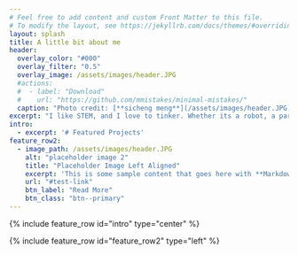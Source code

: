 ```yaml
---
# Feel free to add content and custom Front Matter to this file.
# To modify the layout, see https://jekyllrb.com/docs/themes/#overriding-theme-defaults
layout: splash
title: A little bit about me
header:
  overlay_color: "#000"
  overlay_filter: "0.5"
  overlay_image: /assets/images/header.JPG
  #actions:
  #  - label: "Download"
  #    url: "https://github.com/mmistakes/minimal-mistakes/"
  caption: "Photo credit: [**sicheng meng**](/assets/images/header.JPG)"
excerpt: "I like STEM, and I love to tinker. Whether its a robot, a particular paper airplane, or some crazy idea I had at 2am, I want to experiment with it. Maybe I'll make something new and innovative, or something do I personally find interesting. At the very least, I'll learn a thing or two in the process. Here are some of those efforts."
intro: 
  - excerpt: '# Featured Projects'
feature_row2:
  - image_path: /assets/images/header.JPG
    alt: "placeholder image 2"
    title: "Placeholder Image Left Aligned"
    excerpt: 'This is some sample content that goes here with **Markdown** formatting. Left aligned with `type="left"`'
    url: "#test-link"
    btn_label: "Read More"
    btn_class: "btn--primary"
---
```


{% include feature_row id="intro" type="center" %}

{% include feature_row id="feature_row2" type="left" %}
